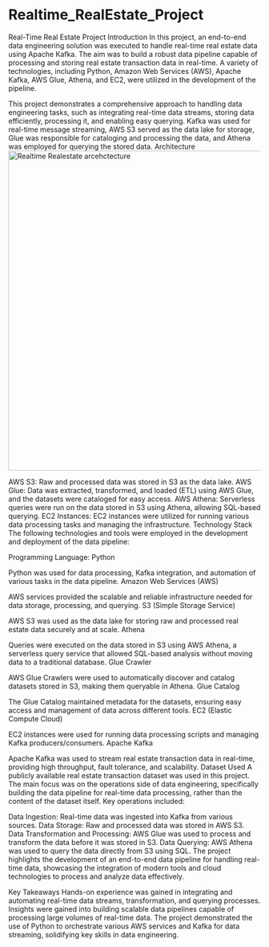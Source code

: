 # Realtime_RealEstate_Project
 
Real-Time Real Estate Project
Introduction
In this project, an end-to-end data engineering solution was executed to handle real-time real estate data using Apache Kafka. The aim was to build a robust data pipeline capable of processing and storing real estate transaction data in real-time. A variety of technologies, including Python, Amazon Web Services (AWS), Apache Kafka, AWS Glue, Athena, and EC2, were utilized in the development of the pipeline.

This project demonstrates a comprehensive approach to handling data engineering tasks, such as integrating real-time data streams, storing data efficiently, processing it, and enabling easy querying. Kafka was used for real-time message streaming, AWS S3 served as the data lake for storage, Glue was responsible for cataloging and processing the data, and Athena was employed for querying the stored data.
Architecture
<img width="637" alt="Realtime Realestate arcehctecture" src="https://github.com/user-attachments/assets/ee47a4c2-c378-44b4-a5af-305131fd1a91">

 
AWS S3: Raw and processed data was stored in S3 as the data lake.
AWS Glue: Data was extracted, transformed, and loaded (ETL) using AWS Glue, and the datasets were cataloged for easy access.
AWS Athena: Serverless queries were run on the data stored in S3 using Athena, allowing SQL-based querying.
EC2 Instances: EC2 instances were utilized for running various data processing tasks and managing the infrastructure.
Technology Stack
The following technologies and tools were employed in the development and deployment of the data pipeline:

Programming Language: Python

Python was used for data processing, Kafka integration, and automation of various tasks in the data pipeline.
Amazon Web Services (AWS)

AWS services provided the scalable and reliable infrastructure needed for data storage, processing, and querying.
S3 (Simple Storage Service)

AWS S3 was used as the data lake for storing raw and processed real estate data securely and at scale.
Athena

Queries were executed on the data stored in S3 using AWS Athena, a serverless query service that allowed SQL-based analysis without moving data to a traditional database.
Glue Crawler

AWS Glue Crawlers were used to automatically discover and catalog datasets stored in S3, making them queryable in Athena.
Glue Catalog

The Glue Catalog maintained metadata for the datasets, ensuring easy access and management of data across different tools.
EC2 (Elastic Compute Cloud)

EC2 instances were used for running data processing scripts and managing Kafka producers/consumers.
Apache Kafka

Apache Kafka was used to stream real estate transaction data in real-time, providing high throughput, fault tolerance, and scalability.
Dataset Used
A publicly available real estate transaction dataset was used in this project. The main focus was on the operations side of data engineering, specifically building the data pipeline for real-time data processing, rather than the content of the dataset itself. Key operations included:

Data Ingestion: Real-time data was ingested into Kafka from various sources.
Data Storage: Raw and processed data was stored in AWS S3.
Data Transformation and Processing: AWS Glue was used to process and transform the data before it was stored in S3.
Data Querying: AWS Athena was used to query the data directly from S3 using SQL.
The project highlights the development of an end-to-end data pipeline for handling real-time data, showcasing the integration of modern tools and cloud technologies to process and analyze data effectively.

Key Takeaways
Hands-on experience was gained in integrating and automating real-time data streams, transformation, and querying processes.
Insights were gained into building scalable data pipelines capable of processing large volumes of real-time data.
The project demonstrated the use of Python to orchestrate various AWS services and Kafka for data streaming, solidifying key skills in data engineering.

